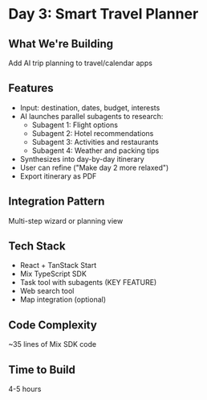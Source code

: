 # Day 3: Smart Travel Planner

## What We're Building
Add AI trip planning to travel/calendar apps

## Features
- Input: destination, dates, budget, interests
- AI launches parallel subagents to research:
  - Subagent 1: Flight options
  - Subagent 2: Hotel recommendations
  - Subagent 3: Activities and restaurants
  - Subagent 4: Weather and packing tips
- Synthesizes into day-by-day itinerary
- User can refine ("Make day 2 more relaxed")
- Export itinerary as PDF

## Integration Pattern
Multi-step wizard or planning view

## Tech Stack
- React + TanStack Start
- Mix TypeScript SDK
- Task tool with subagents (KEY FEATURE)
- Web search tool
- Map integration (optional)

## Code Complexity
~35 lines of Mix SDK code

## Time to Build
4-5 hours
